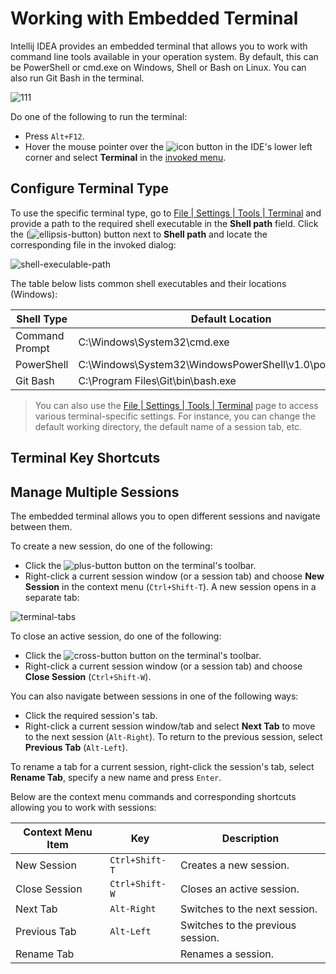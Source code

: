 # Working with Embedded Terminal

Intellij IDEA provides an embedded terminal that allows you to work with command line tools available in your operation system. By default, this can be PowerShell or cmd.exe on Windows, Shell or Bash on Linux. You can also run Git Bash in the terminal.

![111](https://user-images.githubusercontent.com/35970470/35732900-52fca588-082c-11e8-965d-48b4369c0486.png)

Do one of the following to run the terminal:
* Press ```Alt+F12```.
* Hover the mouse pointer over the ![icon](https://user-images.githubusercontent.com/35970470/35734067-dbfa1f2e-0830-11e8-87bf-f48be1027792.png) button in the IDE's lower left corner and select **Terminal** in the [invoked menu](https://www.jetbrains.com/help/idea/working-with-tool-windows.html#tool_window_quick_access).


## Configure Terminal Type
To use the specific terminal type, go to [File | Settings | Tools | Terminal](https://www.jetbrains.com/help/idea/terminal.html) and provide a path to the required shell executable in the **Shell path** field. Click the (![ellipsis-button](https://user-images.githubusercontent.com/35970470/35767054-6b6532d8-08f5-11e8-97e3-b8e0da50c6a5.png)) button next to **Shell path** and locate the corresponding file in the invoked dialog:

![shell-execulable-path](https://user-images.githubusercontent.com/35970470/35766911-0aaec43e-08f2-11e8-87ca-39db9ca44ea3.png)

The table below lists common shell executables and their locations (Windows):

Shell Type | Default Location
------------ | -------------
Command Prompt | C:\Windows\System32\cmd.exe
PowerShell | C:\Windows\System32\WindowsPowerShell\v1.0\powershell.exe
Git Bash | C:\Program Files\Git\bin\bash.exe

> You can also use the [File | Settings | Tools | Terminal](https://www.jetbrains.com/help/idea/terminal.html) page to access various terminal-specific settings. For instance, you can change the default working directory, the default name of a session tab, etc.

## Terminal Key Shortcuts



## Manage Multiple Sessions
The embedded terminal allows you to open different sessions and navigate between them.

To create a new session, do one of the following:
* Click the ![plus-button](https://user-images.githubusercontent.com/35970470/35767442-63e34c54-08fd-11e8-8f7c-99af774d947c.png) button on the terminal's toolbar.
* Right-click a current session window (or a session tab) and choose **New Session** in the context menu (```Ctrl+Shift-T```).
A new session opens in a separate tab:

![terminal-tabs](https://user-images.githubusercontent.com/35970470/35767570-959bf32a-08ff-11e8-998a-8026f92b2b2e.png)

To close an active session, do one of the following:
* Click the ![cross-button](https://user-images.githubusercontent.com/35970470/35767540-e515b752-08fe-11e8-9347-8ced8e78e229.png) button on the terminal's toolbar.
* Right-click a current session window (or a session tab) and choose **Close Session** (```Ctrl+Shift-W```).

You can also navigate between sessions in one of the following ways:
* Click the required session's tab.
* Right-click a current session window/tab and select **Next Tab** to move to the next session (```Alt-Right```). To return to the previous session, select **Previous Tab** (```Alt-Left```).

To rename a tab for a current session, right-click the session's tab, select **Rename Tab**, specify a new name and press ```Enter```.

Below are the context menu commands and corresponding shortcuts allowing you to work with sessions:

Context Menu Item | Key | Description
------------ | ------------- | -------------
New Session | ```Ctrl+Shift-T``` | Creates a new session.
Close Session | ```Ctrl+Shift-W``` | Closes an active session.
Next Tab | ```Alt-Right``` | Switches to the next session.
Previous Tab | ```Alt-Left``` | Switches to the previous session.
Rename Tab |  | Renames a session.
